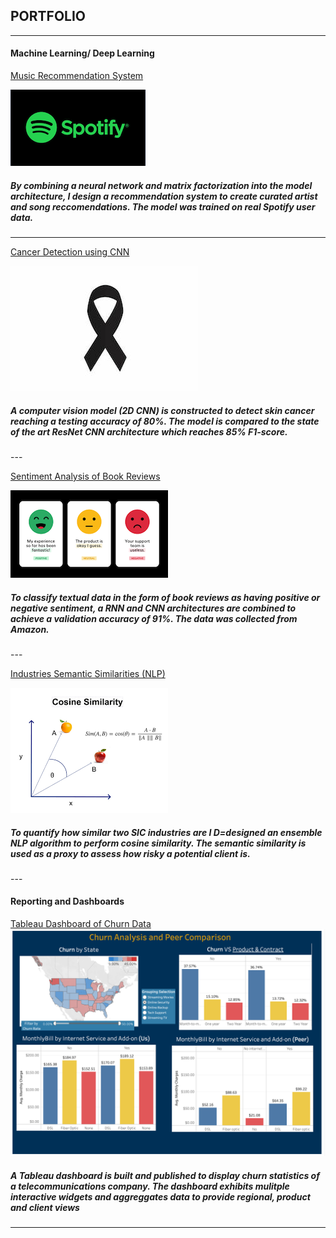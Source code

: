 
<h2>PORTFOLIO</h2>

---
<h4>Machine Learning/ Deep Learning</h4>

[Music Recommendation System](https://github.com/brp221/Music-Reccomendation-System)
<p style='vertical-align:middle; display:inline;'>
    <img src="images/spotify.png?raw=true"/>
    <!-- <img src="images/rec_sys_img.jpeg?raw=true"/> -->
</p>
<!-- <img src="images/rec_sys_arch.png?raw=true"/> -->
<h5> By combining a neural network and matrix factorization into the model architecture, I design a recommendation 
system to create curated artist and song reccomendations. The model was trained on real Spotify user data.</h5> 

---
[Cancer Detection using CNN](https://github.com/brp221/CancerDetection)
<p style='vertical-align:middle; display:inline;'>
    <!-- <img src="images/CNN_arch_2.jpeg?raw=true"/> -->
    <img src="images/cancer_detection_img.jpeg?raw=true"/>
</p>
<h5>A computer vision model (2D CNN) is constructed to detect skin cancer reaching a testing accuracy of 80%. The model 
is compared to the state of the art ResNet CNN architecture which reaches 85% F1-score.</h5> 
---

[Sentiment Analysis of Book Reviews](https://github.com/brp221/Sentiment-Analysis-of-Book-Reviews)

<img src="images/sentiment_.png?raw=true"/>
<!-- <img src="images/ModelFitness_.png?raw=true"/> -->
<!-- <img src="images/NeuralNetworkArchitecture_.png?raw=true"/> -->
<h5> To classify textual data in the form of book reviews as having positive or negative sentiment, a RNN and CNN 
architectures are combined to achieve a validation accuracy of 91%. The data was collected from Amazon. </h5> 
---

[Industries Semantic Similarities (NLP)](https://medium.com/@p99bratislav/sic-industry-similarities-via-nlp-in-python-75131ebddb8)

<img src="images/sic_classif_img.png?raw=true"/>
<!-- <img src="images/ModelFitness_.png?raw=true"/> -->
<!-- <img src="images/NeuralNetworkArchitecture_.png?raw=true"/> -->
<h5> To quantify how similar two SIC industries are I D=designed an ensemble NLP algorithm to perform 
cosine similarity. The semantic similarity is used as a proxy to assess how risky a potential client is. </h5> 
---

<h4>Reporting and Dashboards</h4>

[Tableau Dashboard of Churn Data](https://public.tableau.com/app/profile/bratislav2462/viz/Churn_Workbook/DraftDashboard?publish=yes)
<img src="images/tableau_dash.png?raw=true"/>
<h5> A Tableau dashboard is built and published to display churn statistics of a telecommunications company. The dashboard exhibits 
mulitple interactive widgets and aggreggates data to provide regional, product and client views </h5> 


---
<!-- <p style="font-size:11px">Page template forked from <a href="https://github.com/evanca/quick-portfolio">evanca</a></p> -->
<!-- Remove above link if you don't want to attibute -->
